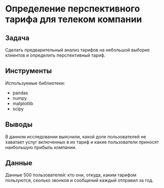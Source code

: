 # Определение перспективного тарифа для телеком компании

## Задача

Сделать предварительный анализ тарифов на небольшой выборке клиентов и определить перспективный тариф.

## Инструменты

Используемые библиотеки:
- pandas
- numpy
- matplotlib
- scipy 

## Выводы

В данном исследовании выяснили, какой доле пользователей не хаватает услуг включенных в их тариф и какие пользователи приносят наибольшую прибыль компании.

## Данные

Данные 500 пользователей: кто они, откуда, каким тарифом пользуются, сколько звонков и сообщений каждый отправил за год.
